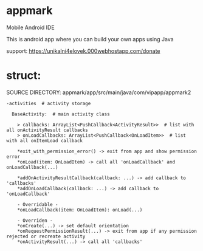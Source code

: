 # appmark
Mobile Android IDE

This is android app where you can build your own apps using Java

support: https://unikalni4elovek.000webhostapp.com/donate

# struct:
SOURCE DIRECTORY: appmark/app/src/main/java/com/vipapp/appmark2 <br>

    -activities  # activity storage 

      BaseActivity:  # main activity class 

        > callbacks: ArrayList<PushCallback<ActivityResult>>  # list with all onActivityResult callbacks
        > onLoadCallbacks: ArrayList<PushCallback<OnLoadItem>>  # list with all onItemLoad callback 
        
        *exit_with_permission_error() -> exit from app and show permission error
        *onLoad(item: OnLoadItem) -> call all 'onLoadCallback' and onLoadCallback(...)
        
        *addOnActivityResultCallback(callback: ...) -> add callback to 'callbacks'
        *addOnLoadCallback(callback: ...) -> add callback to 'onLoadCallback'
        
        - Overridable -
        *onLoadCallback(item: OnLoadItem): onLoad(...)
        
        - Overriden -
        *onCreate(...) -> set default orientation
        *onRequestPermissionResult(...) -> exit from app if any permission rejected or recreate activity
        *onActivityResult(...) -> call all 'callbacks'
        
    
